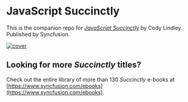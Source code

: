 # JavaScript Succinctly
This is the companion repo for [*JavaScript Succinctly*](https://www.syncfusion.com/ebooks/javascript) by Cody Lindley. Published by Syncfusion.

[![cover](https://github.com/SyncfusionSuccinctlyE-Books/JavaScript-Succinctly/blob/master/cover.png)](https://www.syncfusion.com/ebooks/javascript)

## Looking for more _Succinctly_ titles?

Check out the entire library of more than 130 _Succinctly_ e-books at [https://www.syncfusion.com/ebooks](https://www.syncfusion.com/ebooks).
